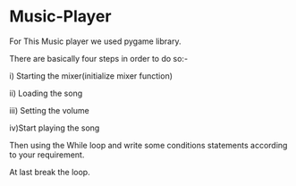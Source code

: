 # Music-Player

For This Music player we used pygame library. 

There are basically four steps in order to do so:-

i) Starting the mixer(initialize mixer function)

ii) Loading the song

iii) Setting the volume

iv)Start playing the song

Then using the While loop and write some conditions statements according to your requirement.

At last break the loop.
